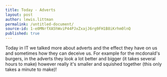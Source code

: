 ```yaml
---
title: Today - Adverts
layout: post
author: lewis.littman
permalink: /untitled-document/
source-id: 1-e0MNrfXA5hWviP44PJxZxajJ6rg9FH1B8iKrhm0lnQ
published: true
---
```

Today in IT we talked more about adverts and the effect they have on us and sometimes how they can deceive us. For example for the mcdonald's burgers, in the adverts they look a lot better and bigger (it takes several hours to make) however really it's smaller and squished together (this only takes a minute to make)!

